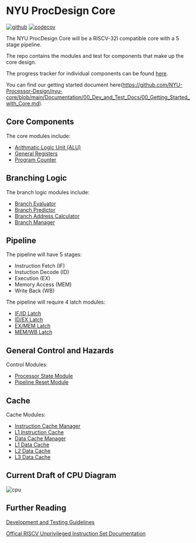 # NYU ProcDesign Core

[![github](https://github.com/NYU-Processor-Design/nyu-core/actions/workflows/main.yaml/badge.svg)](https://github.com/NYU-Processor-Design/nyu-core/actions) 
[![codecov](https://codecov.io/gh/NYU-Processor-Design/nyu-core/branch/main/graph/badge.svg?token=McspW0gLf4)](https://codecov.io/gh/NYU-Processor-Design/nyu-core) 

The NYU ProcDesign Core will be a RISCV-32I compatible core with a 5 stage pipeline.

The repo contains the modules and test for components that make up the core design.

The progress tracker for individual components can be found [here](https://github.com/orgs/NYU-Processor-Design/projects/7/views/1).

You can find our getting started document here(https://github.com/NYU-Processor-Design/nyu-core/blob/main/Documentation/00_Dev_and_Test_Docs/00_Getting_Started_with_Core.md).

## Core Components

The core modules include:

- [Arithmatic Logic Unit (ALU)](/Documentation/01_Module_Docs/09_ALU.md)
- [General Registers](/Documentation/01_Module_Docs/00_CPU_general_purpose_registers.md)
- [Program Counter](/Documentation/01_Module_Docs/15_Program_Counter.md)

## Branching Logic

The branch logic modules include:
- [Branch Evaluator](/Documentation/01_Module_Docs/06_Branch_Evaluator.md)
- [Branch Predictor](/Documentation/01_Module_Docs/16_Branch_Predictor.md)
- [Branch Address Calculator](/Documentation/01_Module_Docs/17_Branch_Address_Calculator.md)
- [Branch Manager](/Documentation/01_Module_Docs/18_Branch_Manager.md)

## Pipeline

The pipeline will have 5 stages:
- Instruction Fetch (IF)
- Instuction Decode (ID)
- Execution (EX)
- Memory Access (MEM)
- Write Back (WB)

The pipeline will require 4 latch modules:
- [IF/ID Latch](/Documentation/01_Module_Docs/01_IF_ID_latch.md)
- [ID/EX Latch](/Documentation/01_Module_Docs/02_ID_EX_Latch.md)
- [EX/MEM Latch](/Documentation/01_Module_Docs/03_EX_MEM_Latch.md)
- [MEM/WB Latch](/Documentation/01_Module_Docs/04_MEM_WB_Latch.md)

## General Control and Hazards

Control Modules:
- [Processor State Module](/Documentation/01_Module_Docs/08_Processor_State.md)
- [Pipeline Reset Module](/Documentation/01_Module_Docs/05_General_Control_Module.md)

## Cache

Cache Modules:
- [Instruction Cache Manager](/Documentation/01_Module_Docs/13_Instruction_Cache_Manager.md)
- [L1 Instruction Cache](/Documentation/01_Module_Docs/14_L1_Instruction_Cache.md)
- [Data Cache Manager](/Documentation/01_Module_Docs/07_Data_Cache_Manager.md)
- [L1 Data Cache](/Documentation/01_Module_Docs/10_L1_Data_Cache.md)
- [L2 Data Cache](/Documentation/01_Module_Docs/11_L2_Data_Cache.md)
- [L3 Data Cache](/Documentation/01_Module_Docs/12_L3_Data_Cache.md)

## Current Draft of CPU Diagram

![cpu](https://github.com/NYU-Processor-Design/nyu-core/assets/114675487/f2266e5e-8221-416f-87a8-df2cc870b46b)

## Further Reading

[Development and Testing Guidelines](https://github.com/NYU-Processor-Design/nyu-core/blob/main/Documentation/00_Dev_and_Test_Docs/01_dev-test-process.md)

[Offical RISCV Unprivileged Instruction Set Documentation](https://riscv.org/wp-content/uploads/2017/05/riscv-spec-v2.2.pdf)
